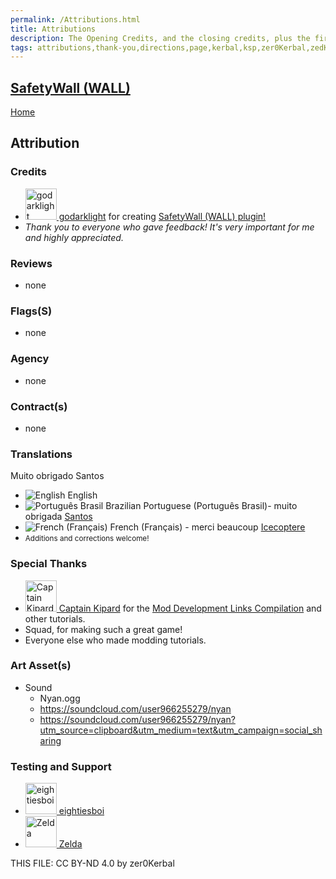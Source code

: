 ```yaml
---
permalink: /Attributions.html
title: Attributions
description: The Opening Credits, and the closing credits, plus the first of two (or is three) end credit scenes
tags: attributions,thank-you,directions,page,kerbal,ksp,zer0Kerbal,zedK
---
```

<!--
Attributions.md v1.1.2.0
SafetyWall (WALL)
created: 01 Apr 2022
updated: 15 May 2023

TEMPLATE: Attributions.md v1.0.9.0
created: 01 Feb 2022
updated: 15 Mar 2023

THIS FILE: CC BY-ND 4.0 by zer0Kerbal -->

<script src="https://kit.fontawesome.com/0ea5493613.js" crossorigin="anonymous"></script>
<i class="fa fa-gear fa-spin fa-3x" style="color: firebrick"></i>

## [SafetyWall (WALL)][mod]

[Home](./index.md)

## Attribution

### Credits

<ul>
  <li><a href="https://forum.kerbalspaceprogram.com/index.php?/profile/92588-*/"><img alt="godarklight" src="https://kerbal-forum-uploads.s3.us-west-2.amazonaws.com/profile/photo-92588.jpg" width="50px" height="50px" > godarklight</a> for creating <a href="https://forum.kerbalspaceprogram.com/index.php?/topic/22074967511-*/" alt="SafetyWall (WALL)"> SafetyWall (WALL) plugin!</a></li>
  <li><i>Thank you to everyone who gave feedback! It's very important for me and highly appreciated.</i></li>
</ul>

### Reviews

* none

### Flags(S)

* none

### Agency

* none

### Contract(s)

* none

### Translations
Muito obrigado Santos
<ul>
  <li><img src="https://raw.githubusercontent.com/zer0Kerbal/zer0Kerbal/master/img/EN.png " alt="English" style="zoom:100%;" /> English</li>
  <li><img src="https://raw.githubusercontent.com/zer0Kerbal/zer0Kerbal/zed'K/img/BR.png" alt="Português Brasil" style="zoom:100%;" />  Brazilian Portuguese (Português Brasil)- muito obrigada  <a href="https://github.com/ClaraSantosmf" alt="Santos">Santos</a></li>
  <li><img src="https://raw.githubusercontent.com/zer0Kerbal/zer0Kerbal/zed'K/img/FR.png" alt="French (Français)" style="zoom:100%;" /> French (Français) - merci beaucoup  <a href="https://github.com/Icecoptere" alt="Icecoptere">Icecoptere</a></li>
  <li><small>Additions and corrections welcome!</small></li>
</ul>

### Special Thanks

<ul>
  <li><a href="https://forum.kerbalspaceprogram.com/index.php?/profile/70516-captainkipard/"><img alt="Captain Kipard" src="https://kerbal-forum-uploads.s3.us-west-2.amazonaws.com/monthly_12_2015/itsame.png.3227b08e54fc9e3eaa0c6c2ad8e9ad07.thumb.png.5d3a3eb0344a23048ea58826e47b9781.png" width="50px" height="50px" > Captain Kipard</a> for the <a href="https://forum.kerbalspaceprogram.com/index.php?/topic/85372-*/"> Mod Development Links Compilation</a> and other tutorials.</li>
  <li>Squad, for making such a great game!</li>
  <li>Everyone else who made modding tutorials.</li>
</ul>

### Art Asset(s)

* Sound
  * Nyan.ogg
  * https://soundcloud.com/user966255279/nyan
  * https://soundcloud.com/user966255279/nyan?utm_source=clipboard&utm_medium=text&utm_campaign=social_sharing

### Testing and Support

<ul>
  <li><a href="https://forum.kerbalspaceprogram.com/index.php?/profile/133828-eightiesboi/"><img alt="eightiesboi" src="https://kerbal-forum-uploads.s3.us-west-2.amazonaws.com/monthly_2018_01/happy_velociraptor_dinosaur_greeting_cards-r918b99ab65894a198682f360e419773a_xvuak_8byvr_512.thumb.jpg.00c28897eef8a91ee74f6cb59a9bbb5f.jpg" width="50px" height="50px" > eightiesboi</a></li>
  <li><a href="https://forum.kerbalspaceprogram.com/index.php?/profile/66411-zelda/"><img alt="Zelda" src="https://kerbal-forum-uploads.s3.us-west-2.amazonaws.com/monthly_2019_07/LoZ_RGB_960x960.thumb.jpg.32a815400e819b11482764bdea71373c.jpg" width="50px" height="50px" > Zelda</a></li>
</ul>

THIS FILE: CC BY-ND 4.0 by zer0Kerbal

[mod]: https://www.curseforge.com/kerbal/ksp-mods/SafetyWall "SafetyWall (WALL)"
